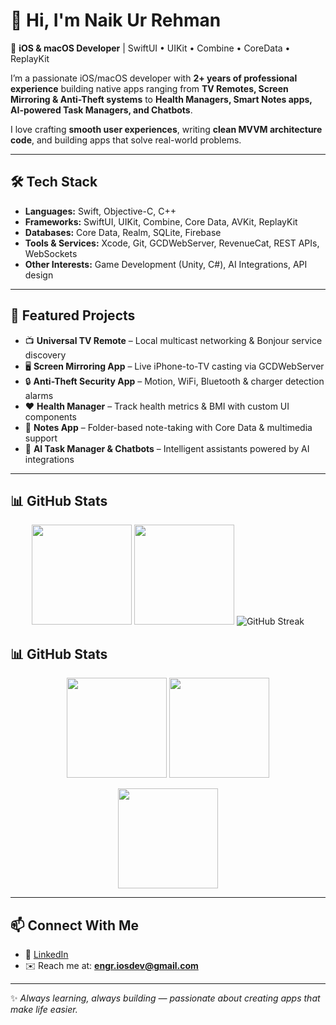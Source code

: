 
# 👋 Hi, I'm Naik Ur Rehman  

🚀 **iOS & macOS Developer** | SwiftUI • UIKit • Combine • CoreData • ReplayKit  

I’m a passionate iOS/macOS developer with **2+ years of professional experience** building native apps ranging from **TV Remotes, Screen Mirroring & Anti-Theft systems** to **Health Managers, Smart Notes apps, AI-powered Task Managers, and Chatbots**.  

I love crafting **smooth user experiences**, writing **clean MVVM architecture code**, and building apps that solve real-world problems.  

---

## 🛠️ Tech Stack

- **Languages:** Swift, Objective-C, C++  
- **Frameworks:** SwiftUI, UIKit, Combine, Core Data, AVKit, ReplayKit  
- **Databases:** Core Data, Realm, SQLite, Firebase  
- **Tools & Services:** Xcode, Git, GCDWebServer, RevenueCat, REST APIs, WebSockets  
- **Other Interests:** Game Development (Unity, C#), AI Integrations, API design  

---

## 📱 Featured Projects

- 📺 **Universal TV Remote** – Local multicast networking & Bonjour service discovery  
- 🖥 **Screen Mirroring App** – Live iPhone-to-TV casting via GCDWebServer  
- 🔒 **Anti-Theft Security App** – Motion, WiFi, Bluetooth & charger detection alarms  
- ❤️ **Health Manager** – Track health metrics & BMI with custom UI components  
- 📝 **Notes App** – Folder-based note-taking with Core Data & multimedia support  
- 🤖 **AI Task Manager & Chatbots** – Intelligent assistants powered by AI integrations  

---

## 📊 GitHub Stats

<p align="center">
  <img src="https://github-readme-stats.vercel.app/api?username=NaikUrRehman&show_icons=true&theme=radical" height="160" />
  <img src="https://github-readme-stats.vercel.app/api/top-langs/?username=NaikUrRehman&layout=compact&theme=radical" height="160" />
  <img src="https://streak-stats.demolab.com?user=NaikUrRehman&theme=radical&hide_border=true" alt="GitHub Streak" />
</p>

## 📊 GitHub Stats  

<p align="center">
  <img src="https://github-readme-stats.vercel.app/api?username=NaikUrRehman&show_icons=true&include_all_commits=true&count_private=true&theme=radical" height="160" />
  <img src="https://github-readme-stats.vercel.app/api/top-langs/?username=NaikUrRehman&layout=compact&theme=radical" height="160" />
</p>

<p align="center">
  <img src="https://streak-stats.demolab.com?user=NaikUrRehman&theme=radical&hide_border=true" height="160" />
</p>

---

## 📫 Connect With Me

- 💼 [LinkedIn](https://www.linkedin.com/in/naik-ur-rehman-0a0a85210/)
- ✉️ Reach me at: **engr.iosdev@gmail.com**  

---

✨ *Always learning, always building — passionate about creating apps that make life easier.*  
